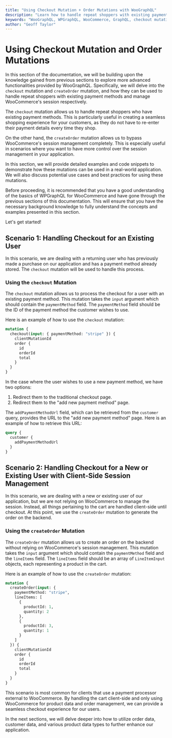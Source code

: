 ```yaml
---
title: "Using Checkout Mutation + Order Mutations with WooGraphQL"
description: "Learn how to handle repeat shoppers with existing payment methods using the `checkout` mutation, and side-stepping WooCommerce's management of the session completely by using the `createOrder` mutation."
keywords: "WooGraphQL, WPGraphQL, WooCommerce, GraphQL, checkout mutation, createOrder mutation, session management"
author: "Geoff Taylor"
---
```


# Using Checkout Mutation and Order Mutations

In this section of the documentation, we will be building upon the knowledge gained from previous sections to explore more advanced functionalities provided by WooGraphQL. Specifically, we will delve into the `checkout` mutation and `createOrder` mutation, and how they can be used to handle repeat shoppers with existing payment methods and manage WooCommerce's session respectively.

The `checkout` mutation allows us to handle repeat shoppers who have existing payment methods. This is particularly useful in creating a seamless shopping experience for your customers, as they do not have to re-enter their payment details every time they shop.

On the other hand, the `createOrder` mutation allows us to bypass WooCommerce's session management completely. This is especially useful in scenarios where you want to have more control over the session management in your application.

In this section, we will provide detailed examples and code snippets to demonstrate how these mutations can be used in a real-world application. We will also discuss potential use cases and best practices for using these mutations.

Before proceeding, it is recommended that you have a good understanding of the basics of WPGraphQL for WooCommerce and have gone through the previous sections of this documentation. This will ensure that you have the necessary background knowledge to fully understand the concepts and examples presented in this section.

Let's get started!

## Scenario 1: Handling Checkout for an Existing User

In this scenario, we are dealing with a returning user who has previously made a purchase on our application and has a payment method already stored. The `checkout` mutation will be used to handle this process.

### Using the `checkout` Mutation

The `checkout` mutation allows us to process the checkout for a user with an existing payment method. This mutation takes the `input` argument which should contain the `paymentMethod` field. The `paymentMethod` field should be the ID of the payment method the customer wishes to use. 

Here is an example of how to use the `checkout` mutation:

```graphql
mutation {
  checkout(input: { paymentMethod: "stripe" }) {
    clientMutationId
    order {
      id
      orderId
      total
    }
  }
}
```

In the case where the user wishes to use a new payment method, we have two options:

1. Redirect them to the traditional checkout page.
2. Redirect them to the "add new payment method" page.

The `addPaymentMethodUrl` field, which can be retrieved from the `customer` query, provides the URL to the "add new payment method" page. Here is an example of how to retrieve this URL:

```graphql
query {
  customer {
    addPaymentMethodUrl
  }
}
```

## Scenario 2: Handling Checkout for a New or Existing User with Client-Side Session Management

In this scenario, we are dealing with a new or existing user of our application, but we are not relying on WooCommerce to manage the session. Instead, all things pertaining to the cart are handled client-side until checkout. At this point, we use the `createOrder` mutation to generate the order on the backend.

### Using the `createOrder` Mutation

The `createOrder` mutation allows us to create an order on the backend without relying on WooCommerce's session management. This mutation takes the `input` argument which should contain the `paymentMethod` field and the `lineItems` field. The `lineItems` field should be an array of `LineItemInput` objects, each representing a product in the cart.

Here is an example of how to use the `createOrder` mutation:

```graphql
mutation {
  createOrder(input: {
    paymentMethod: "stripe",
    lineItems: [
      {
        productId: 1,
        quantity: 2
      },
      {
        productId: 3,
        quantity: 1
      }
    ]
  }) {
    clientMutationId
    order {
      id
      orderId
      total
    }
  }
}
```

This scenario is most common for clients that use a payment processor external to WooCommerce. By handling the cart client-side and only using WooCommerce for product data and order management, we can provide a seamless checkout experience for our users.

In the next sections, we will delve deeper into how to utilize order data, customer data, and various product data types to further enhance our application.
